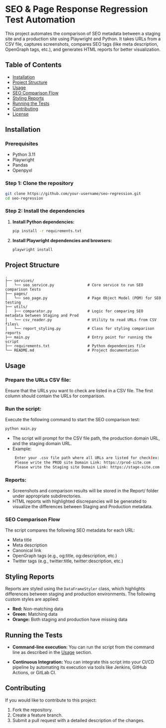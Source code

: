 # SEO & Page Response Regression Test Automation

This project automates the comparison of SEO metadata between a staging site and a production site using Playwright and Python. It takes URLs from a CSV file, captures screenshots, compares SEO tags (like meta description, OpenGraph tags, etc.), and generates HTML reports for better visualization.

## Table of Contents
- [Installation](#installation)
- [Project Structure](#project-structure)
- [Usage](#usage)
- [SEO Comparison Flow](#seo-comparison-flow)
- [Styling Reports](#styling-reports)
- [Running the Tests](#running-the-tests)
- [Contributing](#contributing)
- [License](#license)

## Installation

### Prerequisites

- Python 3.11
- Playwright
- Pandas
- Openpyxl

### Step 1: Clone the repository

```bash
git clone https://github.com/your-username/seo-regression.git
cd seo-regression
```

### Step 2: Install the dependencies

1. **Install Python dependencies:**

    ```bash
    pip install -r requirements.txt
    ```

2. **Install Playwright dependencies and browsers:**

    ```bash
    playwright install
    ```

## Project Structure

```plaintext
.
├── services/
│   └── seo_service.py               # Core service to run SEO comparison tests
├── pages/
│   └── seo_page.py                  # Page Object Model (POM) for SEO testing
├── utils/
│   ├── comparator.py                # Logic for comparing SEO metadata between Staging and Prod
│   └── csv_reader.py                # Utility to read URLs from CSV files\
│   └── report_styling.py            # Class for styling comparison reports
├── main.py                          # Entry point for running the script
├── requirements.txt                 # Python dependencies file
└── README.md                        # Project documentation
```

## Usage

### Prepare the URLs CSV file:

Ensure that the URLs you want to check are listed in a CSV file. The first column should contain the URLs for comparison.

### Run the script:

Execute the following command to start the SEO comparison test:

```bash
python main.py
```
- The script will prompt for the CSV file path, the production domain URL, and the staging domain URL.
- Example:
  ```bash
   Enter your .csv file path where all URLs are listed for check(ex: a/b/c/df.csv): ./files/urls.csv
   Please write the PROD site Domain Link: https://prod-site.com
   Please write the Staging site Domain Link: https://stage-site.com
  ```

### Reports:

- Screenshots and comparison results will be stored in the Report/ folder under appropriate subdirectories.
- HTML reports with highlighted discrepancies will be generated to visualize the differences between Staging and Production metadata.

### SEO Comparison Flow

The script compares the following SEO metadata for each URL:

- Meta title
- Meta description
- Canonical link
- OpenGraph tags (e.g., og:title, og:description, etc.)
- Twitter tags (e.g., twitter:title, twitter:description, etc.)

## Styling Reports

Reports are styled using the `DataFrameStyler` class, which highlights differences between staging and production environments. The following custom styles are applied:

- **Red:** Non-matching data
- **Green:** Matching data
- **Orange:** Both staging and production have missing data

## Running the Tests

- **Command-line execution:** You can run the script from the command line as described in the [Usage](#usage) section.

- **Continuous Integration:** You can integrate this script into your CI/CD pipeline by automating its execution via tools like Jenkins, GitHub Actions, or GitLab CI.

## Contributing

If you would like to contribute to this project:

1. Fork the repository.
2. Create a feature branch.
3. Submit a pull request with a detailed description of the changes.


